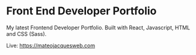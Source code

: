 # Front End Developer Portfolio

My latest Frontend Developer Portfolio. Built with React, Javascript, HTML and CSS (Sass).

Live: https://mateojacquesweb.com
